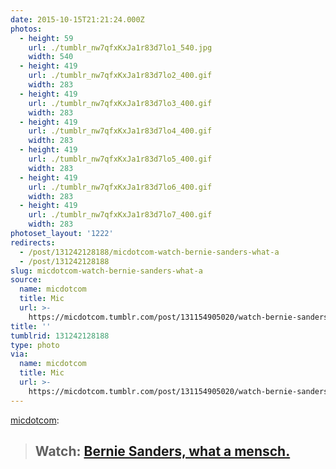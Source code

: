```yaml
---
date: 2015-10-15T21:21:24.000Z
photos:
  - height: 59
    url: ./tumblr_nw7qfxKxJa1r83d7lo1_540.jpg
    width: 540
  - height: 419
    url: ./tumblr_nw7qfxKxJa1r83d7lo2_400.gif
    width: 283
  - height: 419
    url: ./tumblr_nw7qfxKxJa1r83d7lo3_400.gif
    width: 283
  - height: 419
    url: ./tumblr_nw7qfxKxJa1r83d7lo4_400.gif
    width: 283
  - height: 419
    url: ./tumblr_nw7qfxKxJa1r83d7lo5_400.gif
    width: 283
  - height: 419
    url: ./tumblr_nw7qfxKxJa1r83d7lo6_400.gif
    width: 283
  - height: 419
    url: ./tumblr_nw7qfxKxJa1r83d7lo7_400.gif
    width: 283
photoset_layout: '1222'
redirects:
  - /post/131242128188/micdotcom-watch-bernie-sanders-what-a
  - /post/131242128188
slug: micdotcom-watch-bernie-sanders-what-a
source:
  name: micdotcom
  title: Mic
  url: >-
    https://micdotcom.tumblr.com/post/131154905020/watch-bernie-sanders-what-a-mensch
title: ''
tumblrid: 131242128188
type: photo
via:
  name: micdotcom
  title: Mic
  url: >-
    https://micdotcom.tumblr.com/post/131154905020/watch-bernie-sanders-what-a-mensch
---
```

<p><a class="tumblr_blog" href="http://micdotcom.tumblr.com/post/131154905020">micdotcom</a>:</p>

<blockquote>
<h2>Watch: <b><a href="http://mic.com/articles/126737/after-the-debate-bernie-sanders-helped-save-msnbc-s-andrea-mitchell-from-a-reporter-crush?utm_source=policymicTBLR&amp;utm_medium=main&amp;utm_campaign=social">Bernie Sanders, what a mensch.</a></b>
</h2>
</blockquote>
